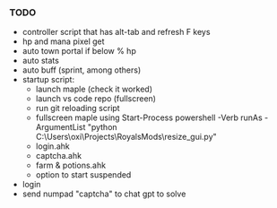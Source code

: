 ### TODO

- controller script that has alt-tab and refresh F keys
- hp and mana pixel get
- auto town portal if below % hp
- auto stats
- auto buff (sprint, among others)
- startup script:
    - launch maple (check it worked)
    - launch vs code repo (fullscreen)
    - run git reloading script
    - fullscreen maple using Start-Process powershell -Verb runAs -ArgumentList "python C:\Users\oxi\Projects\RoyalsMods\resize_gui.py"
    - login.ahk
    - captcha.ahk
    - farm & potions.ahk
    - option to start suspended
- login
- send numpad "captcha" to chat gpt to solve